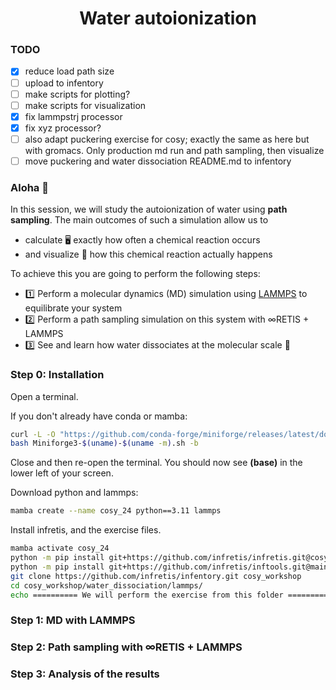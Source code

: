<h1 align="center">
Water autoionization
</h1>

### TODO
* [x] reduce load path size
* [ ] upload to infentory
* [ ] make scripts for plotting?
* [ ] make scripts for visualization
* [x] fix lammpstrj processor
* [x] fix xyz processor?
* [ ] also adapt puckering exercise for cosy; exactly the same as here but with gromacs. Only production md run and path sampling, then visualize
* [ ] move puckering and water dissociation README.md to infentory
### Aloha 👋
In this session, we will study the autoionization of water using **path sampling**. The main outcomes of such a simulation allow us to

* calculate 🖥️ exactly how often a chemical reaction occurs
* and visualize 👀 how this chemical reaction actually happens


To achieve this you are going to perform the following steps:
* 1️⃣ Perform a molecular dynamics (MD) simulation using [LAMMPS](https://www.lammps.org/#nogo) to equilibrate your system
* 2️⃣ Perform a path sampling simulation on this system with &infin;RETIS + LAMMPS
* 3️⃣ See and learn how water dissociates at the molecular scale 🔎

### Step 0: Installation
Open a terminal.


If you don't already have conda or mamba:

```bash
curl -L -O "https://github.com/conda-forge/miniforge/releases/latest/download/Miniforge3-$(uname)-$(uname -m).sh"
bash Miniforge3-$(uname)-$(uname -m).sh -b
```

Close and then re-open the terminal. You should now see **(base)** in the lower left of your screen.

Download python and lammps:

```bash
mamba create --name cosy_24 python==3.11 lammps
```

Install infretis, and the exercise files.
```bash
mamba activate cosy_24
python -m pip install git+https://github.com/infretis/infretis.git@cosy_24
python -m pip install git+https://github.com/infretis/inftools.git@main
git clone https://github.com/infretis/infentory.git cosy_workshop
cd cosy_workshop/water_dissociation/lammps/
echo ========== We will perform the exercise from this folder ===============
```

### Step 1: MD with LAMMPS

### Step 2: Path sampling with &infin;RETIS + LAMMPS

### Step 3: Analysis of the results


